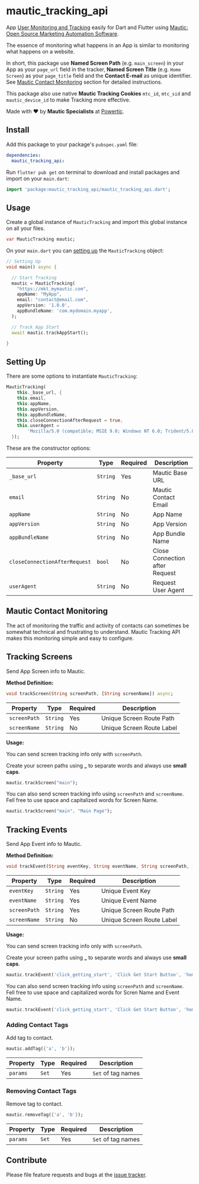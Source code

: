 # mautic_tracking_api

 App [User Monitoring and Tracking](https://www.mautic.org/docs/en/contacts/contact_monitoring.html) easily for Dart and Flutter using [Mautic: Open Source Marketing Automation Software](https://github.com/mautic/mautic).

The essence of monitoring what happens in an App is similar to monitoring what happens on a website. 

In short, this package use **Named Screen Path** (e.g. `main_screen`) in your App as your `page_url` field in the tracker, **Named Screen Title** (e.g. `Home Screen`) as your `page_title` field and the **Contact E-mail** as unique identifier. See [Mautic Contact Monitoring](#mautic-contact-monitoring) section for detailed instructions.

This package also use native **Mautic Tracking Cookies** `mtc_id`, `mtc_sid` and `mautic_device_id` to make Tracking more effective.

Made with :heart: by **Mautic Specialists** at [Powertic](https://powertic.com).

## Install

Add this package to your package's ```pubspec.yaml``` file:

```yaml
dependencies:
  mautic_tracking_api:
```

Run `flutter pub get` on terminal to download and install packages and import on your `main.dart`:

```dart
import 'package:mautic_tracking_api/mautic_tracking_api.dart';
```

## Usage

Create a global instance of `MauticTracking` and import this global instance on all your files.

```dart
var MauticTracking mautic;
```

On your `main.dart` you can [setting up](#setting-up) the `MauticTracking` object:

```dart
// Setting Up
void main() async {

  // Start Tracking
  mautic = MauticTracking(
    "https://mkt.mymautic.com",
    appName: "MyApp",
    email: "contact@email.com",
    appVersion: '1.0.0',
    appBundleName: 'com.mydomain.myapp',
  );

  // Track App Start
  await mautic.trackAppStart();

}
```

## Setting Up

There are some options to instantiate `MauticTracking`:

```dart
MauticTracking(
    this._base_url, {
    this.email,
    this.appName,
    this.appVersion,
    this.appBundleName,
    this.closeConnectionAfterRequest = true,
    this.userAgent =
        'Mozilla/5.0 (compatible; MSIE 9.0; Windows NT 6.0; Trident/5.0)',
  });
```

These are the constructor options:

| Property                      | Type     | Required | Description                    |
| ----------------------------- | -------- | -------- | ------------------------------ |
| `_base_url`                   | `String` | Yes      | Mautic Base URL                |
| `email`                       | `String` | No       | Mautic Contact Email           |
| `appName`                     | `String` | No       | App Name                       |
| `appVersion`                  | `String` | No       | App Version                    |
| `appBundleName`               | `String` | No       | App Bundle Name                |
| `closeConnectionAfterRequest` | `bool`   | No       | Close Connection after Request |
| `userAgent`                   | `String` | No       | Request User Agent             |

## Mautic Contact Monitoring

The act of monitoring the traffic and activity of contacts can sometimes be somewhat technical and frustrating to understand. Mautic Tracking API makes this monitoring simple and easy to configure.

## Tracking Screens

Send App Screen info to Mautic.

**Method Definition:**

```dart
void trackScreen(String screenPath, [String screenName]) async;
```

| Property     | Type     | Required | Description               |
| ------------ | -------- | -------- | ------------------------- |
| `screenPath` | `String` | Yes      | Unique Screen Route Path  |
| `screenName` | `String` | No       | Unique Screen Route Label |

**Usage:**

You can send screen tracking info only with `screenPath`.

Create your screen paths using **_** to separate words and always use **small caps**.

```dart
mautic.trackScreen("main");
```

You can also send screen tracking info using `screenPath` and `screenName`. Fell free to use space and capitalized words for Screen Name.

```dart
mautic.trackScreen("main", "Main Page");
```

## Tracking Events

Send App Event info to Mautic.

**Method Definition:**

```dart
void trackEvent(String eventKey, String eventName, String screenPath, [String screenName]) async;
```

| Property     | Type     | Required | Description               |
| ------------ | -------- | -------- | ------------------------- |
| `eventKey`   | `String` | Yes      | Unique Event Key          |
| `eventName`  | `String` | Yes      | Unique Event Name         |
| `screenPath` | `String` | Yes      | Unique Screen Route Path  |
| `screenName` | `String` | No       | Unique Screen Route Label |

**Usage:**

You can send screen tracking info only with `screenPath`.

Create your screen paths using **_** to separate words and always use **small caps**.

```dart
mautic.trackEvent('click_getting_start', 'Click Get Start Button', 'home');
```

You can also send screen tracking info using `screenPath` and `screenName`. Fell free to use space and capitalized words for Scren Name and Event Name.

```dart
mautic.trackEvent('click_getting_start', 'Click Get Start Button', 'home', 'Home Page');
```

### Adding Contact Tags

Add tag to contact.

```dart
mautic.addTag({'a', 'b'});
```

| Property | Type  | Required | Description        |
| -------- | ----- | -------- | ------------------ |
| `params` | `Set` | Yes      | `Set` of tag names |

### Removing Contact Tags

Remove tag to contact.

```dart
mautic.removeTag({'a', 'b'});
```

| Property | Type  | Required | Description        |
| -------- | ----- | -------- | ------------------ |
| `params` | `Set` | Yes      | `Set` of tag names |

## Contribute

Please file feature requests and bugs at the [issue tracker](https://github.com/powerticmkt/dart-mautic-tracking-api/issues).
